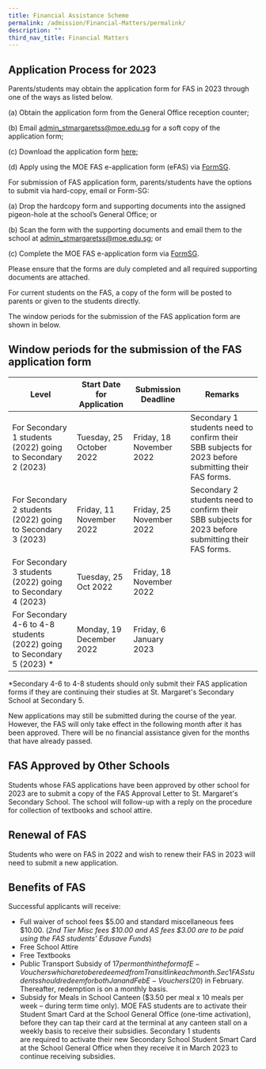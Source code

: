 ```yaml
---
title: Financial Assistance Scheme
permalink: /admission/Financial-Matters/permalink/
description: ""
third_nav_title: Financial Matters
---
```



Application Process for 2023
----------------------------

Parents/students may obtain the application form for FAS in 2023 through one of the ways as listed below. 

  

(a) Obtain the application form from the General Office reception counter;

(b) Email [admin\_stmargaretss@moe.edu.sg](mailto:admin_stmargaretss@moe.edu.sg) for a soft copy of the application form;

(c) Download the application form [here](https://go.gov.sg/moe-fas-application-form2023);

(d) Apply using the MOE FAS e-application form (eFAS) via [FormSG](https://go.gov.sg/moe-efas).

  

For submission of FAS application form, parents/students have the options to submit via hard-copy, email or Form-SG:

(a) Drop the hardcopy form and supporting documents into the assigned pigeon-hole at the school’s General Office; or

(b) Scan the form with the supporting documents and email them to the school at [admin\_stmargaretss@moe.edu.sg](mailto:admin_stmargaretss@moe.edu.sg); or

(c) Complete the MOE FAS e-application form via [FormSG](https://go.gov.sg/moe-efas).

  

Please ensure that the forms are duly completed and all required supporting documents are attached.

  

For current students on the FAS, a copy of the form will be posted to parents or given to the students directly.

  

The window periods for the submission of the FAS application form are shown in below.

Window periods for the submission of the FAS application form
-------------------------------------------------------------

| Level | Start Date for Application | Submission Deadline | Remarks |
| --- | --- | --- | --- |
| For Secondary 1 students (2022) going to Secondary 2 (2023) | Tuesday, 25 October 2022 | Friday, 18 November 2022 | Secondary 1 students need to confirm their SBB subjects for 2023 before submitting their FAS forms.  |
| For Secondary 2 students (2022) going to Secondary 3 (2023)   | Friday, 11 November 2022   | Friday, 25 November 2022  | Secondary 2 students need to confirm their SBB subjects for 2023 before submitting their FAS forms. |
| For Secondary 3 students (2022) going to Secondary 4 (2023)  | Tuesday, 25 Oct 2022   | Friday, 18 November 2022  |   |
| For Secondary 4-6 to 4-8 students (2022) going to Secondary 5 (2023) \* | Monday, 19 December 2022 | Friday, 6 January 2023 |   |

*Secondary 4-6 to 4-8 students should only submit their FAS application forms if they are continuing their studies at St. Margaret's Secondary School at Secondary 5.

New applications may still be submitted during the course of the year. However, the FAS will only take effect in the following month after it has been approved. There will be no financial assistance given for the months that have already passed. 

  

FAS Approved by Other Schools
-----------------------------

Students whose FAS applications have been approved by other school for 2023 are to submit a copy of the FAS Approval Letter to St. Margaret's Secondary School. The school will follow-up with a reply on the procedure for collection of textbooks and school attire.

  

Renewal of FAS
--------------

Students who were on FAS in 2022 and wish to renew their FAS in 2023 will need to submit a new application. 

  

Benefits of FAS
---------------

Successful applicants will receive:

*   Full waiver of school fees $5.00 and standard miscellaneous fees $10.00. (_2nd Tier Misc fees $10.00 and AS fees $3.00 are to be paid using the FAS students’ Edusave Funds_)
*   Free School Attire
*   Free Textbooks
*   Public Transport Subsidy of $17 per month in the form of E-Vouchers which are to be redeemed from Transitlink each month. Sec 1 FAS students should redeem for both Jan and Feb E-Vouchers ($20) in February. Thereafter, redemption is on a monthly basis.
*   Subsidy for Meals in School Canteen ($3.50 per meal x 10 meals per week – during term time only). MOE FAS students are to activate their  Student Smart Card at the School General Office (one-time activation), before they can tap their card at the terminal at any canteen stall on a weekly basis to receive their subsidies. Secondary 1 students are required to activate their new Secondary School Student Smart Card at the School General Office when they receive it in March 2023 to continue receiving subsidies.